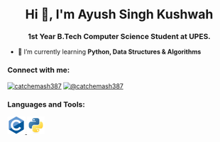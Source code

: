 <h1 align="center">Hi 👋, I'm Ayush Singh Kushwah</h1>
<h3 align="center">1st Year B.Tech Computer Science Student at UPES.</h3>

- 🌱 I’m currently learning **Python, Data Structures & Algorithms**

<h3 align="left">Connect with me:</h3>
<p align="left">
<a href="https://www.hackerrank.com/catchemash387" target="blank"><img align="center" src="https://raw.githubusercontent.com/rahuldkjain/github-profile-readme-generator/master/src/images/icons/Social/hackerrank.svg" alt="catchemash387" height="30" width="40" /></a>
<a href="https://www.hackerearth.com/@catchemash387" target="blank"><img align="center" src="https://raw.githubusercontent.com/rahuldkjain/github-profile-readme-generator/master/src/images/icons/Social/hackerearth.svg" alt="@catchemash387" height="30" width="40" /></a>
</p>

<h3 align="left">Languages and Tools:</h3>
<p align="left"> <a href="https://www.cprogramming.com/" target="_blank" rel="noreferrer"> <img src="https://raw.githubusercontent.com/devicons/devicon/master/icons/c/c-original.svg" alt="c" width="40" height="40"/> </a> <a href="https://www.python.org" target="_blank" rel="noreferrer"> <img src="https://raw.githubusercontent.com/devicons/devicon/master/icons/python/python-original.svg" alt="python" width="40" height="40"/> </a> </p>
